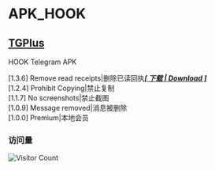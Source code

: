 # APK_HOOK   
## [TGPlus](https://github.com/Eoyz369/APK_HOOK/tree/main/TGPlus)   
HOOK Telegram APK   

[1.3.6] Remove read receipts|删除已读回执[***[ 下载 | Download ]***](https://github.com/Eoyz369/APK_HOOK/releases/tag/TGPlus)   
[1.2.4] Prohibit Copying|禁止复制   
[1.1.7] No screenshots|禁止截图  
[1.0.9] Message removed|消息被删除   
[1.0.0] Premium|本地会员   


### 访问量
![Visitor Count](https://profile-counter.glitch.me/APK_HOOK/count.svg)



